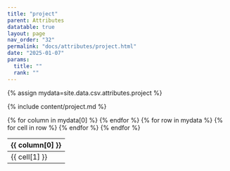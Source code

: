 ```yaml
---
title: "project"
parent: Attributes
datatable: true
layout: page
nav_order: "32"
permalink: "docs/attributes/project.html"
date: "2025-01-07"
params:
  title: ""
  rank: ""
---
```

{% assign mydata=site.data.csv.attributes.project %} 

{% include content/project.md %}

<table id="myTable" class="display" style="width:100%">
    <thead>
    {% for column in mydata[0] %}
        <th>{{ column[0] }}</th>
    {% endfor %}
    </thead>
    <tbody>
    {% for row in mydata %}
        <tr>
        {% for cell in row %}
            <td>{{ cell[1] }}</td>
        {% endfor %}
        </tr>
    {% endfor %}
    </tbody>
</table>
<script type="text/javascript">
  $(document).ready(function () {
    $('#myTable').DataTable({
      responsive: true,
      deferRender: false,
      paging: false,
      order: [],
    });
  });
</script>
